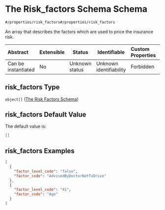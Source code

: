 # The Risk_factors Schema Schema

```txt
#/properties/risk_factors#/properties/risk_factors
```

An array that describes the factors which are used to price the insurance risk.


| Abstract            | Extensible | Status         | Identifiable            | Custom Properties | Additional Properties | Access Restrictions | Defined In                                                                                       |
| :------------------ | ---------- | -------------- | ----------------------- | :---------------- | --------------------- | ------------------- | ------------------------------------------------------------------------------------------------ |
| Can be instantiated | No         | Unknown status | Unknown identifiability | Forbidden         | Allowed               | none                | [policy_transaction.schema.json\*](../out/policy_transaction.schema.json "open original schema") |

## risk_factors Type

`object[]` ([The Risk Factors Schema](policy_transaction-properties-the-risk_factors-schema-the-risk-factors-schema.md))

## risk_factors Default Value

The default value is:

```json
[]
```

## risk_factors Examples

```json
[
  {
    "factor_level_code": "false",
    "factor_code": "AdvisedByDoctorNotToDrive"
  },
  {
    "factor_level_code": "41",
    "factor_code": "Age"
  }
]
```

